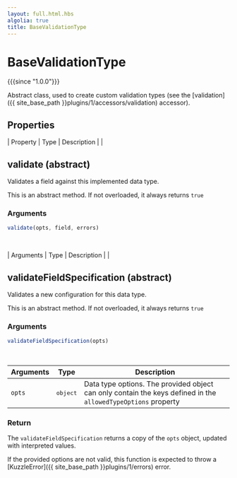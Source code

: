 ```yaml
---
layout: full.html.hbs
algolia: true
title: BaseValidationType
---
```



# BaseValidationType

{{{since "1.0.0"}}}

Abstract class, used to create custom validation types (see the [validation]({{ site_base_path }}plugins/1/accessors/validation) accessor).


## Properties

| Property | Type | Description |
|
## validate (abstract)

Validates a field against this implemented data type.

This is an abstract method. If not overloaded, it always returns `true`

### Arguments

```js
validate(opts, field, errors)
```

<br/>

| Arguments | Type | Description |
|
## validateFieldSpecification (abstract)

Validates a new configuration for this data type.

This is an abstract method. If not overloaded, it always returns `true`

### Arguments

```js
validateFieldSpecification(opts)
```

<br/>

| Arguments | Type | Description |
|-----------|------|-------------|
| `opts` | <pre>object</pre> | Data type options. The provided object can only contain the keys defined in the `allowedTypeOptions` property |

### Return

The `validateFieldSpecification` returns a copy of the `opts` object, updated with interpreted values.

If the provided options are not valid, this function is expected to throw a [KuzzleError]({{ site_base_path }}plugins/1/errors) error.
